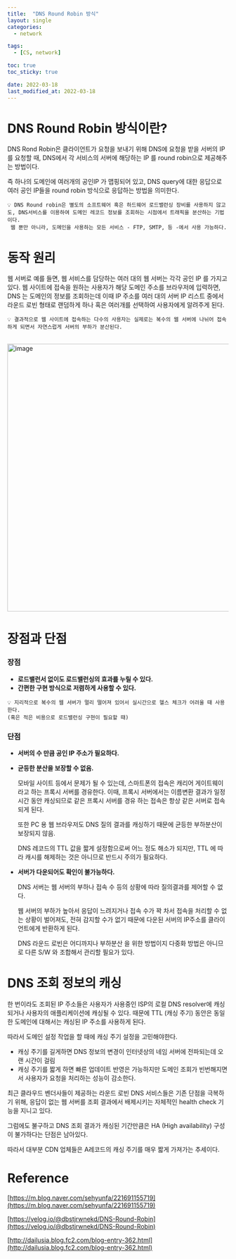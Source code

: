 ```yaml
---
title:  "DNS Round Robin 방식"
layout: single
categories: 
  - network

tags:
  - [CS, network]

toc: true
toc_sticky: true

date: 2022-03-18
last_modified_at: 2022-03-18
---
```


# DNS Round Robin 방식이란?

DNS Rond Robin은 클라이언트가 요청을 보내기 위해 DNS에 요청을 받을 서버의 IP를 요청할 때, DNS에서 각 서비스의 서버에 해당하는 IP 를 round robin으로 제공해주는 방법이다.

즉 하나의 도메인에 여러개의 공인IP 가 맵핑되어 있고, DNS query에 대한 응답으로 여러 공인 IP들을 round robin 방식으로 응답하는 방법을 의미한다.

```
💡 DNS Round robin은 별도의 소프트웨어 혹은 하드웨어 로드밸런싱 장비를 사용하지 않고도, DNS서비스를 이용하여 도메인 레코드 정보를 조회하는 시점에서 트래픽을 분산하는 기법이다.
 웹 뿐만 아니라, 도메인을 사용하는 모든 서비스 - FTP, SMTP, 등 -에서 사용 가능하다.
```

# 동작 원리

웹 서버로 예를 들면, 웹 서비스를 담당하는 여러 대의 웹 서버는 각각 공인 IP 를 가지고 있다. 웹 사이트에 접속을 원하는 사용자가 해당 도메인 주소를 브라우저에 입력하면, DNS 는 도메인의 정보를 조회하는데 이때 IP 주소를 여러 대의 서버 IP 리스트 중에서 라운드 로빈 형태로 랜덤하게 하나 혹은 여러개를 선택하여 사용자에게 알려주게 된다.


```
💡 결과적으로 웹 사이트에 접속하는 다수의 사용자는 실제로는 복수의 웹 서버에 나뉘어 접속하게 되면서 자연스럽게 서버의 부하가 분산된다.
```

<br>
<img width="608" alt="image" src="https://user-images.githubusercontent.com/61482670/158861374-c89a8422-3b4b-424d-8bcf-12308e00755f.png">

<br>

# 장점과 단점

### 장점

- **로드밸런서 없이도 로드밸런싱의 효과를 누릴 수 있다.**
- **간편한 구현 방식으로 저렴하게 사용할 수 있다.**

```
💡 지리적으로 복수의 웹 서버가 멀리 떨어져 있어서 실시간으로 헬스 체크가 어려울 때 사용한다.
(혹은 적은 비용으로 로드밸런싱 구현이 필요할 때)

```

### 단점

- **서버의 수 만큼 공인 IP 주소가 필요하다.**
- **균등한 분산을 보장할 수 없음.**
    
    모바일 사이트 등에서 문제가 될 수 있는데, 스마트폰의 접속은 캐리어 게이트웨이 라고 하는 프록시 서버를 경유한다. 이때, 프록시 서버에서는 이름변환 결과가 일정 시간 동안 캐싱되므로 같은 프록시 서버를 경유 하는 접속은 항상 같은 서버로 접속되게 된다.
    
    또한 PC 용 웹 브라우저도 DNS 질의 결과를 캐싱하기 때문에 균등한 부하분산이 보장되지 않음.
    
    DNS 레코드의 TTL 값을 짧게 설정함으로써 어느 정도 해소가 되지만, TTL 에 따라 캐시를 해제하는 것은 아니므로 반드시 주의가 필요하다.
    
- **서버가 다운되어도 확인이 불가능하다.**
    
    DNS 서버는 웹 서버의 부하나 접속 수 등의 상황에 따라 질의결과를 제어할 수 없다.
    
    웹 서버의 부하가 높아서 응답이 느려지거나 접속 수가 꽉 차서 접속을 처리할 수 없는 상황이 벌어져도,  전혀 감지할 수가 없기 때문에 다운된 서버의 IP주소를 클라이언트에게 반환하게 된다.
    
    DNS 라운드 로빈은 어디까지나 부하분산 을 위한 방법이지 다중화 방법은 아니므로 다른 S/W 와 조합해서 관리할 필요가 있다.
    

# DNS 조회 정보의 캐싱

한 번이라도 조회된 IP 주소들은 사용자가 사용중인 ISP의 로컬 DNS resolver에 캐싱되거나 사용자의 애플리케이션에 캐싱될 수 있다. 때문에 TTL (캐싱 주기) 동안은 동일한 도메인에 대해서는 캐싱된 IP 주소를 사용하게 된다.

따라서 도메인 설정 작업을 할 때에 캐싱 주기 설정을 고민해야한다. 

- 캐싱 주기를 길게하면 DNS 정보의 변경이 인터넷상의 네임 서버에 전파되는데 오랜 시간이 걸림
- 캐싱 주기를 짧게 하면 빠른 업데이트 반영은 가능하지만 도메인 조회가 빈번해지면서 사용자가 요청을 처리하는 성능이 감소한다.

최근 클라우드 벤더사들이 제공하는 라운드 로빈 DNS 서비스들은 기존 단점을 극복하기 위해, 응답이 없는 웹 서버를 조회 결과에서 배제시키는 자체적인 health check 기능을 지니고 있다.

그럼에도 불구하고 DNS 조회 결과가 캐싱된 기간만큼은 HA (High availability) 구성이 불가하다는 단점은 남아있다.

따라서 대부분 CDN 업체들은 A레코드의 캐싱 주기를 매우 짧게 가져가는 추세이다.

# Reference

[https://m.blog.naver.com/sehyunfa/221691155719](https://m.blog.naver.com/sehyunfa/221691155719)

[https://velog.io/@dbstjrwnekd/DNS-Round-Robin](https://velog.io/@dbstjrwnekd/DNS-Round-Robin)

[http://dailusia.blog.fc2.com/blog-entry-362.html](http://dailusia.blog.fc2.com/blog-entry-362.html)